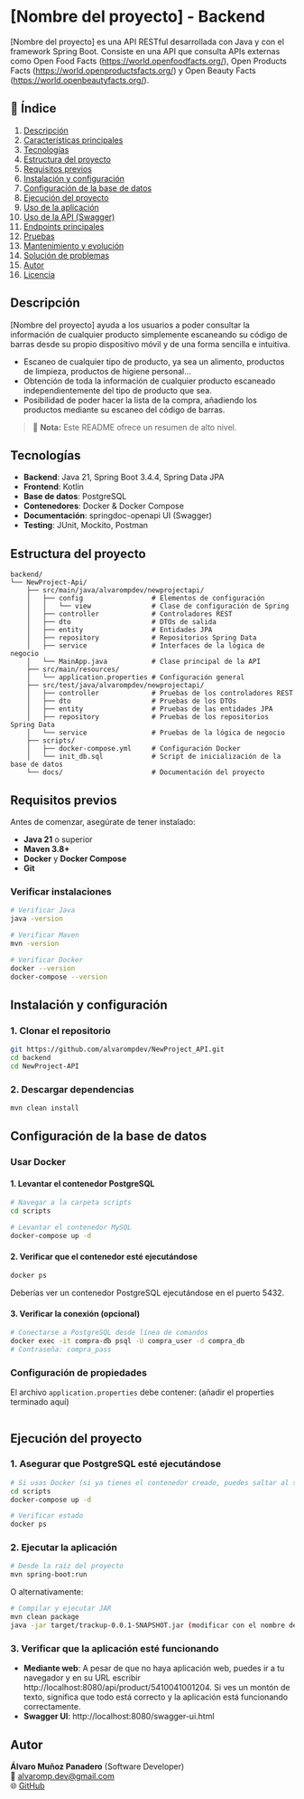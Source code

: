 # [Nombre del proyecto] - Backend

[Nombre del proyecto] es una API RESTful desarrollada con Java y con el framework Spring Boot. Consiste en una API que consulta APIs externas como Open Food Facts (https://world.openfoodfacts.org/), Open Products Facts (https://world.openproductsfacts.org/) y Open Beauty Facts (https://world.openbeautyfacts.org/).

## 📝 Índice

1. [Descripción](#descripción)
2. [Características principales](#características-principales)
3. [Tecnologías](#tecnologías)
4. [Estructura del proyecto](#estructura-del-proyecto)
5. [Requisitos previos](#requisitos-previos)
6. [Instalación y configuración](#instalación-y-configuración)
7. [Configuración de la base de datos](#configuración-de-la-base-de-datos)
8. [Ejecución del proyecto](#ejecución-del-proyecto)
9. [Uso de la aplicación](#uso-de-la-aplicación)
10. [Uso de la API (Swagger)](#uso-de-la-api-swagger)
11. [Endpoints principales](#endpoints-principales)
12. [Pruebas](#pruebas)
13. [Mantenimiento y evolución](#mantenimiento-y-evolución)
14. [Solución de problemas](#solución-de-problemas)
15. [Autor](#autor)
16. [Licencia](#licencia)

## Descripción

[Nombre del proyecto] ayuda a los usuarios a poder consultar la información de cualquier producto simplemente escaneando su código de barras desde su propio dispositivo móvil y de una forma sencilla e intuitiva.

- Escaneo de cualquier tipo de producto, ya sea un alimento, productos de limpieza, productos de higiene personal...
- Obtención de toda la información de cualquier producto escaneado independientemente del tipo de producto que sea.
- Posibilidad de poder hacer la lista de la compra, añadiendo los productos mediante su escaneo del código de barras.

> 🚀 **Nota:** Este README ofrece un resumen de alto nivel.

<!-- ## Características principales

- CRUD de **Usuarios**
- CRUD de **Hábitos** y **Tipos de hábitos**
- Registro diario de cumplimiento
- Gestión de **Objetivos** (Goals)
- Documentación interactiva con Swagger/OpenAPI
- Autenticación JWT
- Interfaz web responsive -->

## Tecnologías

- **Backend**: Java 21, Spring Boot 3.4.4, Spring Data JPA
- **Frontend**: Kotlin
- **Base de datos**: PostgreSQL
- **Contenedores**: Docker & Docker Compose
- **Documentación**: springdoc-openapi UI (Swagger)
- **Testing**: JUnit, Mockito, Postman

## Estructura del proyecto

```
backend/
└── NewProject-Api/
    ├── src/main/java/alvarompdev/newprojectapi/
    │   ├── config                 # Elementos de configuración
    │   │   └── view               # Clase de configuración de Spring
    │   ├── controller             # Controladores REST
    │   ├── dto                    # DTOs de salida
    │   ├── entity                 # Entidades JPA
    │   ├── repository             # Repositorios Spring Data
    │   ├── service                # Interfaces de la lógica de negocio
    │   └── MainApp.java           # Clase principal de la API
    ├── src/main/resources/
    │   └── application.properties # Configuración general
    ├── src/test/java/alvarompdev/newprojectapi/
    │   ├── controller             # Pruebas de los controladores REST
    │   ├── dto                    # Pruebas de los DTOs
    │   ├── entity                 # Pruebas de las entidades JPA
    │   ├── repository             # Pruebas de los repositorios Spring Data
    │   └── service                # Pruebas de la lógica de negocio
    ├── scripts/
    │   ├── docker-compose.yml     # Configuración Docker
    │   └── init_db.sql            # Script de inicialización de la base de datos
    └── docs/                      # Documentación del proyecto
```

## Requisitos previos

Antes de comenzar, asegúrate de tener instalado:

- **Java 21** o superior
- **Maven 3.8+** 
- **Docker** y **Docker Compose**
- **Git**

### Verificar instalaciones

```bash
# Verificar Java
java -version

# Verificar Maven
mvn -version

# Verificar Docker
docker --version
docker-compose --version
```

## Instalación y configuración

### 1. Clonar el repositorio

```bash
git https://github.com/alvarompdev/NewProject_API.git
cd backend
cd NewProject-API
```

### 2. Descargar dependencias

```bash
mvn clean install
```

## Configuración de la base de datos

### Usar Docker

#### 1. Levantar el contenedor PostgreSQL

```bash
# Navegar a la carpeta scripts
cd scripts

# Levantar el contenedor MySQL
docker-compose up -d
```

#### 2. Verificar que el contenedor esté ejecutándose

```bash
docker ps
```

Deberías ver un contenedor PostgreSQL ejecutándose en el puerto 5432.

#### 3. Verificar la conexión (opcional)

```bash
# Conectarse a PostgreSQL desde línea de comandos
docker exec -it compra-db psql -U compra_user -d compra_db
# Contraseña: compra_pass
```

### Configuración de propiedades

El archivo `application.properties` debe contener: (añadir el properties terminado aquí)

```properties

```

## Ejecución del proyecto

### 1. Asegurar que PostgreSQL esté ejecutándose

```bash
# Si usas Docker (si ya tienes el contenedor creado, puedes saltar al siguiente paso)
cd scripts
docker-compose up -d

# Verificar estado
docker ps
```

### 2. Ejecutar la aplicación

```bash
# Desde la raíz del proyecto
mvn spring-boot:run
```

O alternativamente:

```bash
# Compilar y ejecutar JAR
mvn clean package
java -jar target/trackup-0.0.1-SNAPSHOT.jar (modificar con el nombre de mi proyecto)
```

### 3. Verificar que la aplicación esté funcionando

- **Mediante web**: A pesar de que no haya aplicación web, puedes ir a tu navegador y en su URL escribir http://localhost:8080/api/product/5410041001204. Si ves un montón de texto, significa que todo está correcto y la aplicación está funcionando correctamente.
- **Swagger UI**: http://localhost:8080/swagger-ui.html

## Autor

**Álvaro Muñoz Panadero** (Software Developer)  
📧 alvaromp.dev@gmail.com  
🌐 [GitHub](https://github.com/alvarompdev)